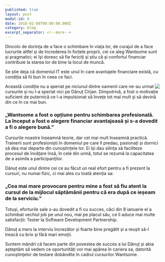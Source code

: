 ```yaml
---
published: true
layout: post
modal-id: 6
date: 2018-02-08T00:00:00.000Z
category: blog
excerpt_separator: <!--more-->
---
```


Dincolo de dorința de a face o schimbare în viața lor, de curajul de a face lucrurile altfel și de încrederea în forțele proprii, cei ce aleg Wantsome sunt și pragmatici; ei își doresc să fie fericiți și știu că și confortul financiar contribuie la starea lor de bine la locul de muncă.

Se știe deja că domeniul IT este unul în care avantajele financiare există, cu condiția să fii bun în ceea ce faci. 
<!--more-->

<img src="{{ site.url }}/img/blog/danut_cirjan.jpg" class="img-responsive img-square" align="right"/> Această condiție nu a speriat pe niciunul dintre oamenii care ne-au urmat cursurile și nu l-a speriat nici pe Dănuț Cîrjan. Dimpotrivă, a fost o motivație suficient de puternică ce l-a impulsionat să învețe tot mai mult și să devină din ce în ce mai bun.

### „Wantsome a fost o opțiune pentru schimbarea profesională.  La început a fost o alegere financiar avantajoasă și s-a dovedit a fi o alegere bună.”

Cursurile noastre înseamnă teorie, dar cel mai mult înseamnă practică. Trainerii sunt profesioniști în domeniul pe care îl predau, pasionați și dornici să dea mai departe din cunoștințele lor. Ei își dau silința să faciliteze procesul de învățare însă, în cele din urmă, totul se rezumă la capacitatea de a asimila a participanților. 

Dănuț este unul dintre cei ce au făcut un real efort pentru a fi prezent la cursuri, nu numai fizic, ci mai ales cu toată atenția sa:

### „Cea mai mare provocare pentru mine a fost să fiu atent la cursul de la mijlocul săptămânii pentru că era după ce ieșeam de la serviciu.”

Totuși, eforturile sale s-au dovedit a fi cu succes, căci din 8 ianuarie el a schimbat vechiul job pe unul nou, mai pe placul său, ce îi aduce mai multe satisfacții: Tester la Software Development Partnership.

Dănuț a mers la interviu încrezător și foarte bine pregătit și a reușit să-l treacă cu brio și fără mari emoții.

Suntem mândri că facem parte din povestea de succes a lui Dănuț și abia așteptăm să vedem ce oportunități vor mai apărea în cariera sa, datorită cunoștințelor de testare dobândite în cadrul cursurilor Wantsome.
